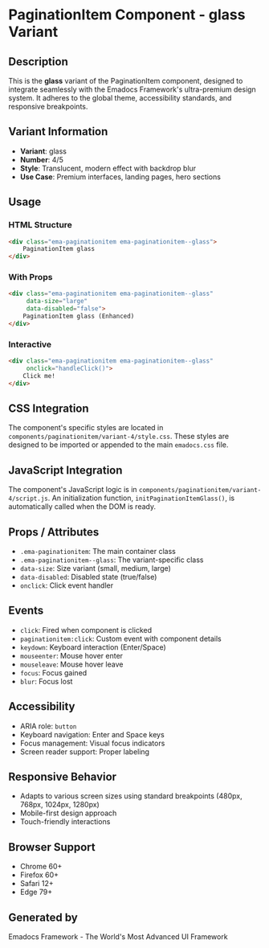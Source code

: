 # PaginationItem Component - glass Variant

## Description
This is the **glass** variant of the PaginationItem component, designed to integrate seamlessly with the Emadocs Framework's ultra-premium design system. It adheres to the global theme, accessibility standards, and responsive breakpoints.

## Variant Information
- **Variant**: glass
- **Number**: 4/5
- **Style**: Translucent, modern effect with backdrop blur
- **Use Case**: Premium interfaces, landing pages, hero sections

## Usage

### HTML Structure
```html
<div class="ema-paginationitem ema-paginationitem--glass">
    PaginationItem glass
</div>
```

### With Props
```html
<div class="ema-paginationitem ema-paginationitem--glass" 
     data-size="large" 
     data-disabled="false">
    PaginationItem glass (Enhanced)
</div>
```

### Interactive
```html
<div class="ema-paginationitem ema-paginationitem--glass" 
     onclick="handleClick()">
    Click me!
</div>
```

## CSS Integration
The component's specific styles are located in `components/paginationitem/variant-4/style.css`. These styles are designed to be imported or appended to the main `emadocs.css` file.

## JavaScript Integration
The component's JavaScript logic is in `components/paginationitem/variant-4/script.js`. An initialization function, `initPaginationItemGlass()`, is automatically called when the DOM is ready.

## Props / Attributes
- `.ema-paginationitem`: The main container class
- `.ema-paginationitem--glass`: The variant-specific class
- `data-size`: Size variant (small, medium, large)
- `data-disabled`: Disabled state (true/false)
- `onclick`: Click event handler

## Events
- `click`: Fired when component is clicked
- `paginationitem:click`: Custom event with component details
- `keydown`: Keyboard interaction (Enter/Space)
- `mouseenter`: Mouse hover enter
- `mouseleave`: Mouse hover leave
- `focus`: Focus gained
- `blur`: Focus lost

## Accessibility
- ARIA role: `button`
- Keyboard navigation: Enter and Space keys
- Focus management: Visual focus indicators
- Screen reader support: Proper labeling

## Responsive Behavior
- Adapts to various screen sizes using standard breakpoints (480px, 768px, 1024px, 1280px)
- Mobile-first design approach
- Touch-friendly interactions

## Browser Support
- Chrome 60+
- Firefox 60+
- Safari 12+
- Edge 79+

## Generated by
Emadocs Framework - The World's Most Advanced UI Framework

